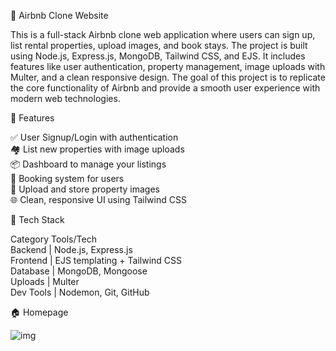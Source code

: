 🏡 Airbnb Clone Website


This is a full-stack Airbnb clone web application where users can sign up, list rental properties, upload images, and book stays. The project is built using Node.js, Express.js, MongoDB, Tailwind CSS, and EJS. It includes features like user authentication, property management, image uploads with Multer, and a clean responsive design. The goal of this project is to replicate the core functionality of Airbnb and provide a smooth user experience with modern web technologies.

 🚀 Features

 ✅ User Signup/Login with authentication  
 🏘️ List new properties with image uploads   
 📦 Dashboard to manage your listings  
 📅 Booking system for users  
 📁 Upload and store property images  
 🌐 Clean, responsive UI using Tailwind CSS  


🔧 Tech Stack

Category             Tools/Tech                          
 Backend         | Node.js, Express.js                
 Frontend        | EJS templating + Tailwind CSS       
 Database        | MongoDB, Mongoose                  
 Uploads         | Multer                             
 Dev Tools       | Nodemon, Git, GitHub               

🏠 Homepage

![img](https://github.com/user-attachments/assets/b749bddb-0ae6-41cf-b752-5f45925cb39e)

